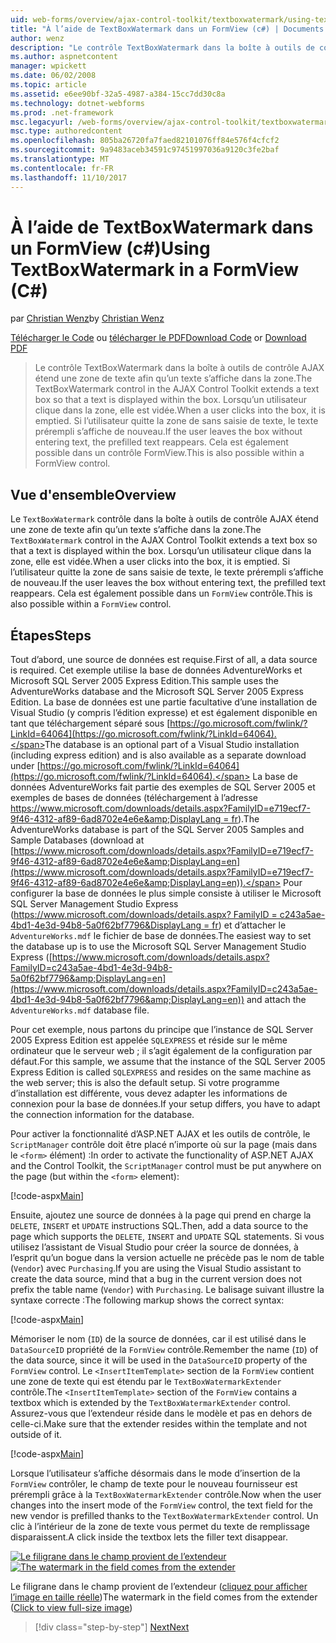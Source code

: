 ```yaml
---
uid: web-forms/overview/ajax-control-toolkit/textboxwatermark/using-textboxwatermark-in-a-formview-cs
title: "À l’aide de TextBoxWatermark dans un FormView (c#) | Documents Microsoft"
author: wenz
description: "Le contrôle TextBoxWatermark dans la boîte à outils de contrôle AJAX étend une zone de texte afin qu’un texte s’affiche dans la zone. Lorsqu’un utilisateur clique dans la zone, il vous..."
ms.author: aspnetcontent
manager: wpickett
ms.date: 06/02/2008
ms.topic: article
ms.assetid: e6ee90bf-32a5-4987-a384-15cc7dd30c8a
ms.technology: dotnet-webforms
ms.prod: .net-framework
msc.legacyurl: /web-forms/overview/ajax-control-toolkit/textboxwatermark/using-textboxwatermark-in-a-formview-cs
msc.type: authoredcontent
ms.openlocfilehash: 805ba26720fa7faed82101076ff84e576f4cfcf2
ms.sourcegitcommit: 9a9483aceb34591c97451997036a9120c3fe2baf
ms.translationtype: MT
ms.contentlocale: fr-FR
ms.lasthandoff: 11/10/2017
---
```

<a name="using-textboxwatermark-in-a-formview-c"></a><span data-ttu-id="e5b43-104">À l’aide de TextBoxWatermark dans un FormView (c#)</span><span class="sxs-lookup"><span data-stu-id="e5b43-104">Using TextBoxWatermark in a FormView (C#)</span></span>
====================
<span data-ttu-id="e5b43-105">par [Christian Wenz](https://github.com/wenz)</span><span class="sxs-lookup"><span data-stu-id="e5b43-105">by [Christian Wenz](https://github.com/wenz)</span></span>

<span data-ttu-id="e5b43-106">[Télécharger le Code](http://download.microsoft.com/download/9/3/f/93f8daea-bebd-4821-833b-95205389c7d0/TextBoxWatermark1.cs.zip) ou [télécharger le PDF](http://download.microsoft.com/download/b/6/a/b6ae89ee-df69-4c87-9bfb-ad1eb2b23373/textboxwatermark1CS.pdf)</span><span class="sxs-lookup"><span data-stu-id="e5b43-106">[Download Code](http://download.microsoft.com/download/9/3/f/93f8daea-bebd-4821-833b-95205389c7d0/TextBoxWatermark1.cs.zip) or [Download PDF](http://download.microsoft.com/download/b/6/a/b6ae89ee-df69-4c87-9bfb-ad1eb2b23373/textboxwatermark1CS.pdf)</span></span>

> <span data-ttu-id="e5b43-107">Le contrôle TextBoxWatermark dans la boîte à outils de contrôle AJAX étend une zone de texte afin qu’un texte s’affiche dans la zone.</span><span class="sxs-lookup"><span data-stu-id="e5b43-107">The TextBoxWatermark control in the AJAX Control Toolkit extends a text box so that a text is displayed within the box.</span></span> <span data-ttu-id="e5b43-108">Lorsqu’un utilisateur clique dans la zone, elle est vidée.</span><span class="sxs-lookup"><span data-stu-id="e5b43-108">When a user clicks into the box, it is emptied.</span></span> <span data-ttu-id="e5b43-109">Si l’utilisateur quitte la zone de sans saisie de texte, le texte prérempli s’affiche de nouveau.</span><span class="sxs-lookup"><span data-stu-id="e5b43-109">If the user leaves the box without entering text, the prefilled text reappears.</span></span> <span data-ttu-id="e5b43-110">Cela est également possible dans un contrôle FormView.</span><span class="sxs-lookup"><span data-stu-id="e5b43-110">This is also possible within a FormView control.</span></span>


## <a name="overview"></a><span data-ttu-id="e5b43-111">Vue d'ensemble</span><span class="sxs-lookup"><span data-stu-id="e5b43-111">Overview</span></span>

<span data-ttu-id="e5b43-112">Le `TextBoxWatermark` contrôle dans la boîte à outils de contrôle AJAX étend une zone de texte afin qu’un texte s’affiche dans la zone.</span><span class="sxs-lookup"><span data-stu-id="e5b43-112">The `TextBoxWatermark` control in the AJAX Control Toolkit extends a text box so that a text is displayed within the box.</span></span> <span data-ttu-id="e5b43-113">Lorsqu’un utilisateur clique dans la zone, elle est vidée.</span><span class="sxs-lookup"><span data-stu-id="e5b43-113">When a user clicks into the box, it is emptied.</span></span> <span data-ttu-id="e5b43-114">Si l’utilisateur quitte la zone de sans saisie de texte, le texte prérempli s’affiche de nouveau.</span><span class="sxs-lookup"><span data-stu-id="e5b43-114">If the user leaves the box without entering text, the prefilled text reappears.</span></span> <span data-ttu-id="e5b43-115">Cela est également possible dans un `FormView` contrôle.</span><span class="sxs-lookup"><span data-stu-id="e5b43-115">This is also possible within a `FormView` control.</span></span>

## <a name="steps"></a><span data-ttu-id="e5b43-116">Étapes</span><span class="sxs-lookup"><span data-stu-id="e5b43-116">Steps</span></span>

<span data-ttu-id="e5b43-117">Tout d’abord, une source de données est requise.</span><span class="sxs-lookup"><span data-stu-id="e5b43-117">First of all, a data source is required.</span></span> <span data-ttu-id="e5b43-118">Cet exemple utilise la base de données AdventureWorks et Microsoft SQL Server 2005 Express Edition.</span><span class="sxs-lookup"><span data-stu-id="e5b43-118">This sample uses the AdventureWorks database and the Microsoft SQL Server 2005 Express Edition.</span></span> <span data-ttu-id="e5b43-119">La base de données est une partie facultative d’une installation de Visual Studio (y compris l’édition expresse) et est également disponible en tant que téléchargement séparé sous [https://go.microsoft.com/fwlink/?LinkId=64064](https://go.microsoft.com/fwlink/?LinkId=64064).</span><span class="sxs-lookup"><span data-stu-id="e5b43-119">The database is an optional part of a Visual Studio installation (including express edition) and is also available as a separate download under [https://go.microsoft.com/fwlink/?LinkId=64064](https://go.microsoft.com/fwlink/?LinkId=64064).</span></span> <span data-ttu-id="e5b43-120">La base de données AdventureWorks fait partie des exemples de SQL Server 2005 et exemples de bases de données (téléchargement à l’adresse [https://www.microsoft.com/downloads/details.aspx?FamilyID=e719ecf7-9f46-4312-af89-6ad8702e4e6e&amp;DisplayLang = fr](https://www.microsoft.com/downloads/details.aspx?FamilyID=e719ecf7-9f46-4312-af89-6ad8702e4e6e&amp;DisplayLang=en)).</span><span class="sxs-lookup"><span data-stu-id="e5b43-120">The AdventureWorks database is part of the SQL Server 2005 Samples and Sample Databases (download at [https://www.microsoft.com/downloads/details.aspx?FamilyID=e719ecf7-9f46-4312-af89-6ad8702e4e6e&amp;DisplayLang=en](https://www.microsoft.com/downloads/details.aspx?FamilyID=e719ecf7-9f46-4312-af89-6ad8702e4e6e&amp;DisplayLang=en)).</span></span> <span data-ttu-id="e5b43-121">Pour configurer la base de données le plus simple consiste à utiliser le Microsoft SQL Server Management Studio Express ([https://www.microsoft.com/downloads/details.aspx? FamilyID = c243a5ae-4bd1-4e3d-94b8-5a0f62bf7796&amp;DisplayLang = fr](https://www.microsoft.com/downloads/details.aspx?FamilyID=c243a5ae-4bd1-4e3d-94b8-5a0f62bf7796&amp;DisplayLang=en)) et d’attacher le `AdventureWorks.mdf` le fichier de base de données.</span><span class="sxs-lookup"><span data-stu-id="e5b43-121">The easiest way to set the database up is to use the Microsoft SQL Server Management Studio Express ([https://www.microsoft.com/downloads/details.aspx?FamilyID=c243a5ae-4bd1-4e3d-94b8-5a0f62bf7796&amp;DisplayLang=en](https://www.microsoft.com/downloads/details.aspx?FamilyID=c243a5ae-4bd1-4e3d-94b8-5a0f62bf7796&amp;DisplayLang=en)) and attach the `AdventureWorks.mdf` database file.</span></span>

<span data-ttu-id="e5b43-122">Pour cet exemple, nous partons du principe que l’instance de SQL Server 2005 Express Edition est appelée `SQLEXPRESS` et réside sur le même ordinateur que le serveur web ; il s’agit également de la configuration par défaut.</span><span class="sxs-lookup"><span data-stu-id="e5b43-122">For this sample, we assume that the instance of the SQL Server 2005 Express Edition is called `SQLEXPRESS` and resides on the same machine as the web server; this is also the default setup.</span></span> <span data-ttu-id="e5b43-123">Si votre programme d’installation est différente, vous devez adapter les informations de connexion pour la base de données.</span><span class="sxs-lookup"><span data-stu-id="e5b43-123">If your setup differs, you have to adapt the connection information for the database.</span></span>

<span data-ttu-id="e5b43-124">Pour activer la fonctionnalité d’ASP.NET AJAX et les outils de contrôle, le `ScriptManager` contrôle doit être placé n’importe où sur la page (mais dans le `<form>` élément) :</span><span class="sxs-lookup"><span data-stu-id="e5b43-124">In order to activate the functionality of ASP.NET AJAX and the Control Toolkit, the `ScriptManager` control must be put anywhere on the page (but within the `<form>` element):</span></span>

[!code-aspx[Main](using-textboxwatermark-in-a-formview-cs/samples/sample1.aspx)]

<span data-ttu-id="e5b43-125">Ensuite, ajoutez une source de données à la page qui prend en charge la `DELETE`, `INSERT` et `UPDATE` instructions SQL.</span><span class="sxs-lookup"><span data-stu-id="e5b43-125">Then, add a data source to the page which supports the `DELETE`, `INSERT` and `UPDATE` SQL statements.</span></span> <span data-ttu-id="e5b43-126">Si vous utilisez l’assistant de Visual Studio pour créer la source de données, à l’esprit qu’un bogue dans la version actuelle ne précède pas le nom de table (`Vendor`) avec `Purchasing`.</span><span class="sxs-lookup"><span data-stu-id="e5b43-126">If you are using the Visual Studio assistant to create the data source, mind that a bug in the current version does not prefix the table name (`Vendor`) with `Purchasing`.</span></span> <span data-ttu-id="e5b43-127">Le balisage suivant illustre la syntaxe correcte :</span><span class="sxs-lookup"><span data-stu-id="e5b43-127">The following markup shows the correct syntax:</span></span>

[!code-aspx[Main](using-textboxwatermark-in-a-formview-cs/samples/sample2.aspx)]

<span data-ttu-id="e5b43-128">Mémoriser le nom (`ID`) de la source de données, car il est utilisé dans le `DataSourceID` propriété de la `FormView` contrôle.</span><span class="sxs-lookup"><span data-stu-id="e5b43-128">Remember the name (`ID`) of the data source, since it will be used in the `DataSourceID` property of the `FormView` control.</span></span> <span data-ttu-id="e5b43-129">Le `<InsertItemTemplate>` section de la `FormView` contient une zone de texte qui est étendu par le `TextBoxWatermarkExtender` contrôle.</span><span class="sxs-lookup"><span data-stu-id="e5b43-129">The `<InsertItemTemplate>` section of the `FormView` contains a textbox which is extended by the `TextBoxWatermarkExtender` control.</span></span> <span data-ttu-id="e5b43-130">Assurez-vous que l’extendeur réside dans le modèle et pas en dehors de celle-ci.</span><span class="sxs-lookup"><span data-stu-id="e5b43-130">Make sure that the extender resides within the template and not outside of it.</span></span>

[!code-aspx[Main](using-textboxwatermark-in-a-formview-cs/samples/sample3.aspx)]

<span data-ttu-id="e5b43-131">Lorsque l’utilisateur s’affiche désormais dans le mode d’insertion de la `FormView` contrôler, le champ de texte pour le nouveau fournisseur est prérempli grâce à la `TextBoxWatermarkExtender` contrôle.</span><span class="sxs-lookup"><span data-stu-id="e5b43-131">Now when the user changes into the insert mode of the `FormView` control, the text field for the new vendor is prefilled thanks to the `TextBoxWatermarkExtender` control.</span></span> <span data-ttu-id="e5b43-132">Un clic à l’intérieur de la zone de texte vous permet du texte de remplissage disparaissent.</span><span class="sxs-lookup"><span data-stu-id="e5b43-132">A click inside the textbox lets the filler text disappear.</span></span>


<span data-ttu-id="e5b43-133">[![Le filigrane dans le champ provient de l’extendeur](using-textboxwatermark-in-a-formview-cs/_static/image2.png)](using-textboxwatermark-in-a-formview-cs/_static/image1.png)</span><span class="sxs-lookup"><span data-stu-id="e5b43-133">[![The watermark in the field comes from the extender](using-textboxwatermark-in-a-formview-cs/_static/image2.png)](using-textboxwatermark-in-a-formview-cs/_static/image1.png)</span></span>

<span data-ttu-id="e5b43-134">Le filigrane dans le champ provient de l’extendeur ([cliquez pour afficher l’image en taille réelle](using-textboxwatermark-in-a-formview-cs/_static/image3.png))</span><span class="sxs-lookup"><span data-stu-id="e5b43-134">The watermark in the field comes from the extender ([Click to view full-size image](using-textboxwatermark-in-a-formview-cs/_static/image3.png))</span></span>

>[!div class="step-by-step"]
[<span data-ttu-id="e5b43-135">Next</span><span class="sxs-lookup"><span data-stu-id="e5b43-135">Next</span></span>](using-textboxwatermark-with-validation-controls-cs.md)
